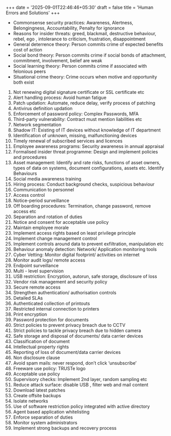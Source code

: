 +++
date = '2025-09-01T22:46:46+05:30'
draft = false
title = 'Human Errors and Solutions'
+++

- Commonsense security practices: Awareness, Alertness, Belongingness, Accountability, Penalty for ignorance
- Reasons for insider threats: greed, blackmail, destructive behaviour,  rebel, ego , intolerance to criticism, frustration, disappointment
- General deterrence theory: Person commits crime of expected benefits cost of action
- Social bond theory: Person commits crime if social bonds of attachment, commitment, involvement, belief are weak
- Social learning theory: Person commits crime if associated with felonious peers
- Situational crime theory: Crime occurs when motive and opportunity both exist


1. Not renewing digital signature certificate or SSL certificate etc
2. Alert handling process: Avoid human fatigue
3. Patch updation: Automate, reduce delay, verify process of patching
4. Antivirus definition updation
5. Enforcement of password policy: Complex Passwords, MFA
6. Third-party vulnerability: Contract must mention liabilities etc
7. Network segmentation
8. Shadow IT: Existing of IT devices without knowledge of IT department
9. Identification of unknown, missing, malfunctioning devices
10. Timely renewal of subscribed services and licences
11. Employee awareness programs: Security awareness in annual appraisal
12. Formalised insider threat programme: Design and implement policies and procedures
13. Asset management: Identify and rate risks, functions of asset owners, types of data on systems, document configurations, assets etc. Identify Behaviours
14. Social media awareness training
15. Hiring process: Conduct background checks, suspicious behaviour
16. Communication to personnel
17. Access control
18. Notice-period surveillance
19. Off boarding procedures: Termination, change password, remove access etc
20. Separation and rotation of duties
21. Notice and consent for acceptable use policy
22. Maintain employee morale
23. Implement access rights based on least privilege principle
24. Implement change management control
25. Implement controls around data to prevent exfiltration, manipulation etc
26. Behaviour anomaly detection: Network/ Application monitoring tools
27. Cyber Vetting: Monitor digital footprint/ activities on internet
28. Monitor audit logs/ remote access
29. Endpoint surveillance
30. Multi - level supervision
31. USB restriction: Encryption, autorun, safe storage, disclosure of loss
32. Vendor risk management and security policy
33. Secure remote access
34. Strengthen authentication/ authorisation controls
35. Detailed SLAs
36. Authenticated collection of printouts
37. Restricted internal connection to printers
38. Print encryption
39. Password protection for documents
40. Strict policies to prevent privacy breach due to CCTV
41. Strict policies to tackle privacy breach due to hidden camera
42. Safe storage and disposal of documents/ data carrier devices
43. Classification of document
44. Intellectual property rights
45. Reporting of loss of document/data carrier devices
46. Non disclosure clause
47. Avoid spam mails: never respond, don’t click ‘unsubscribe’
48. Freeware use policy: TRUSTe logo
49. Acceptable use policy
50. Supervisory checks: Implement 2nd layer, random sampling etc
51. Reduce attack surface: disable USB , filter web and mail content
52. Download latest patches
53. Create offsite backups
54. Isolate networks
55. Use of software restriction policy integrated with active directory
56. Agent based application whitelisting
57. Enforce separation of duties
58. Monitor system administrators
59. Implement strong backups and recovery process
